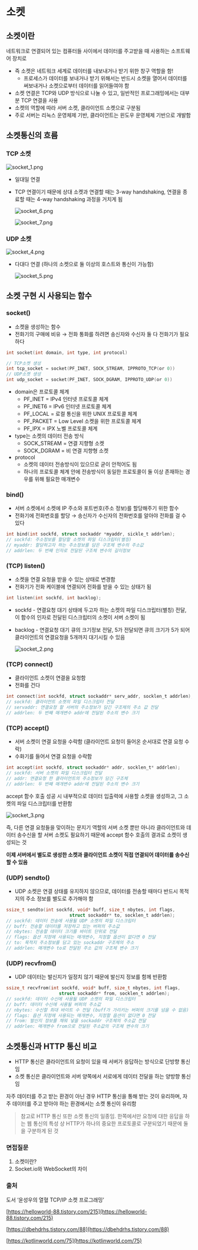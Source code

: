 # 소켓

## 소켓이란

네트워크로 연결되어 있는 컴퓨터들 사이에서 데이터를 주고받을 때 사용하는 소프트웨어 장치로

- 즉 소켓은 네트워크 세계로 데이터를 내보내거나 받기 위한 창구 역할을 함!
    - 프로세스가 데이터를 보내거나 받기 위해서는 반드시 소켓을 열어서 데이터를 써보내거나 소켓으로부터 데이터를 읽어들여야 함
- 소켓 연결은 TCP와 UDP 방식으로 나눌 수 있고, 일반적인 프로그래밍에서는 대부분 TCP 연결을 사용
- 소켓의 역할에 따라 서버 소켓, 클라이언트 소켓으로 구분됨
- 주로 서버는 리눅스 운영체제 기반, 클라이언트는 윈도우 운영체제 기반으로 개발함

## 소켓통신의 흐름

### **TCP 소켓**

![socket_1.png](%E1%84%89%E1%85%A9%E1%84%8F%E1%85%A6%E1%86%BA%20c270799c368d46c5a91e7ffaea17dbe2/socket_1.png)

- 일대일 연결
- TCP 연결이기 때문에 상대 소켓과 연결할 때는 3-way handshaking, 연결을 종료할 때는 4-way handshaking 과정을 거치게 됨
    
    ![socket_6.png](%E1%84%89%E1%85%A9%E1%84%8F%E1%85%A6%E1%86%BA%20c270799c368d46c5a91e7ffaea17dbe2/socket_6.png)
    
    ![socket_7.png](%E1%84%89%E1%85%A9%E1%84%8F%E1%85%A6%E1%86%BA%20c270799c368d46c5a91e7ffaea17dbe2/socket_7.png)
    

### **UDP 소켓**

![socket_4.png](%E1%84%89%E1%85%A9%E1%84%8F%E1%85%A6%E1%86%BA%20c270799c368d46c5a91e7ffaea17dbe2/socket_4.png)

- 다대다 연결 (하나의 소켓으로 둘 이상의 호스트와 통신이 가능함)
    
    ![socket_5.png](%E1%84%89%E1%85%A9%E1%84%8F%E1%85%A6%E1%86%BA%20c270799c368d46c5a91e7ffaea17dbe2/socket_5.png)
    

## 소켓 구현 시 사용되는 함수

### **socket()**

- 소켓을 생성하는 함수
- 전화기의 구매에 비유 → 전화 통화를 하려면 송신자와 수신자 둘 다 전화기가 필요하다

```c
int socket(int domain, int type, int protocol)

// TCP소켓 생성
int tcp_socket = socket(PF_INET, SOCK_STREAM, IPPROTO_TCP(or 0))  
// UDP소켓 생성 
int udp_socket = socket(PF_INET, SOCK_DGRAM, IPPROTO_UDP(or 0))   
```

- domain은 프로토콜 체계
    - PF_INET = IPv4 인터넷 프로토콜 체계
    - PF_INET6 = IPv6 인터넷 프로토콜 체계
    - PF_LOCAL = 로컬 통신을 위한 UNIX 프로토콜 체계
    - PF_PACKET = Low Level 소켓을 위한 프로토콜 체계
    - PF_IPX = IPX 노벨 프로토콜 체계
- type는 소켓의 데이터 전송 방식
    - SOCK_STREAM = 연결 지향형 소켓
    - SOCK_DGRAM = 비 연결 지향형 소켓
- protocol
    - 소켓의 데이터 전송방식이 있으므로 굳이 안적어도 됨
    - 하나의 프로토콜 체계 안에 전송방식이 동일한 프로토콜이 둘 이상 존재하는 경우를 위해 필요한 매개변수

### **bind()**

- 서버 소켓에서 소켓에 IP 주소와 포트번호(주소 정보)를 할당해주기 위한 함수
- 전화기에 전화번호를 할당 → 송신자가 수신자의 전화번호를 알아야 전화를 걸 수 있다

```c
int bind(int sockfd, struct sockaddr *myaddr, sickle_t addrlen);
// sockfd: 주소정보를 할당할 소켓의 파일 디스크립터(별칭)
// myaddr: 할당하고자 하는 주소정보를 담은 구조체 변수의 주소값
// addrlen: 두 번째 인자로 전달된 구조체 변수의 길이정보
```

### (TCP) **listen()**

- 소켓을 연결 요청을 받을 수 있는 상태로 변경함
- 전화기가 전화 케이블에 연결되어 전화를 받을 수 있는 상태가 됨

```c
int listen(int sockfd, int backlog);
```

- sockfd - 연결요청 대기 상태에 두고자 하는 소켓의 파일 디스크립터(별칭) 전달, 이 함수의 인자로 전달된 디스크립터의 소켓이 서버 소켓이 됨
- backlog - 연결요청 대기 큐의 크기정보 전달, 5가 전달되면 큐의 크기가 5가 되어 클라이언트의 연결요청을 5개까지 대기시킬 수 있음
    
    ![socket_2.png](%E1%84%89%E1%85%A9%E1%84%8F%E1%85%A6%E1%86%BA%20c270799c368d46c5a91e7ffaea17dbe2/socket_2.png)
    

### (TCP) **connect()**

- 클라이언트 소켓이 연결을 요청함
- 전화를 건다

```c
int connect(int sockfd, struct sockaddr* serv_addr, socklen_t addrlen);
// sockfd: 클라이언트 소켓의 파일 디스크립터 전달
// servaddr: 연결요청 할 서버의 주소정보가 담긴 구조체의 주소 값 전달
// addrlen: 두 번째 매개변수 addr에 전달된 주소의 변수 크기
```

### (TCP) **accept()**

- 서버 소켓이 연결 요청을 수락함 (클라이언트 요청이 들어온 순서대로 연결 요청 수락)
- 수화기를 들어서 연결 요청을 수락함

```c
int accept(int sockfd, struct sockaddr* addr, socklen_t* addrlen);
// sockfd: 서버 소켓의 파일 디스크립터 전달
// addr: 연결요청 한 클라이언트의 주소정보가 담긴 구조체
// addrlen: 두 번째 매개변수 addr에 전달된 주소의 변수 크기
```

accept 함수 호출 성공 시 내부적으로 데이터 입출력에 사용할 소켓을 생성하고, 그 소켓의 파일 디스크립터를 반환함

![socket_3.png](%E1%84%89%E1%85%A9%E1%84%8F%E1%85%A6%E1%86%BA%20c270799c368d46c5a91e7ffaea17dbe2/socket_3.png)

즉, 다른 연결 요청들을 맞이하는 문지기 역할의 서버 소켓 뿐만 아니라 클라이언트와 데이터 송수신을 할 서버 소켓도 필요하기 때문에 accept 함수 호출의 결과로 소켓이 생성되는 것

**이제 서버에서 별도로 생성한 소켓과 클라이언트 소켓이 직접 연결되어 데이터를 송수신할 수 있음**

### (UDP) sendto()

- UDP 소켓은 연결 상태를 유지하지 않으므로, 데이터를 전송할 때마다 반드시 목적지의 주소 정보를 별도로 추가해야 함

```c
ssize_t sendto(int sockfd, void* buff, size_t nbytes, int flags, 
						struct sockaddr* to, socklen_t addrlen);
// sockfd: 데이터 전송에 사용될 UDP 소켓의 파일 디스크립터
// buff: 전송할 데이터를 저장하고 있는 버퍼의 주소값
// nbytes: 전송할 데이터 크기를 바이트 단위로 전달
// flags: 옵션 지정에 사용되는 매개변수, 지정할 옵션이 없다면 0 전달
// to: 목적지 주소정보를 담고 있는 sockaddr 구조체의 주소
// addrlen: 매개변수 to로 전달된 주소 값의 구조체 변수 크기
```

### (UDP) recvfrom()

- UDP 데이터는 발신지가 일정치 않기 때문에 발신지 정보를 함께 반환함

```c
ssize_t recvfrom(int sockfd, void* buff, size_t nbytes, int flags,
					struct sockaddr* from, socklen_t addrlen);
// sockfd: 데이터 수신에 사용될 UDP 소켓의 파일 디스크립터
// buff: 데이터 수신에 사용될 버퍼의 주소값
// nbytes: 수신할 최대 바이트 수 전달 (buff가 가리키는 버퍼의 크기를 넘을 수 없음)
// flags: 옵션 지정에 사용되는 매개변수, 지정할 옵션이 없다면 0 전달
// from: 발신지 정보를 채워 넣을 sockaddr 구조체의 주소값 전달
// addrlen: 매개변수 from으로 전달된 주소값의 구조체 변수의 크기
```

## 소켓통신과 HTTP 통신 비교

- HTTP 통신은 클라이언트의 요청이 있을 때 서버가 응답하는 방식으로 단방향 통신임
- 소켓 통신은 클라이언트와 서버 양쪽에서 서로에게 데이터 전달을 하는 양방향 통신임

자주 데이터를 주고 받는 환경이 아닌 경우 HTTP 통신을 통해 받는 것이 유리하며, 자주 데이터를 주고 받아야 하는 환경에서는 소켓 통신이 유리함

> 참고로 HTTP 통신 또한 소켓 통신의 일종임. 한쪽에서만 요청에 대한 응답을 하는 웹 통신의 특성 상 HTTP가 하나의 중요한 프로토콜로 구분되었기 때문에 둘을 구분하게 된 것
> 

### 면접질문

1. 소켓이란?
2. Socket.io와 WebSocket의 차이

### 출처

도서 ‘윤성우의 열혈 TCP/IP 소켓 프로그래밍’

[https://helloworld-88.tistory.com/215](https://helloworld-88.tistory.com/215)

[https://dbehdrhs.tistory.com/88](https://dbehdrhs.tistory.com/88)

[https://kotlinworld.com/75](https://kotlinworld.com/75)